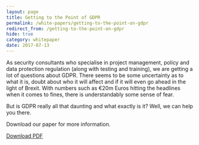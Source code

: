 ```yaml
---
layout: page
title: Getting to the Point of GDPR
permalink: /white-papers/getting-to-the-point-on-gdpr
redirect_from: /getting-to-the-point-on-gdpr
hide: true
category: whitepaper
date: 2017-07-13
---
```

As security consultants who specialise in project management, policy and data protection regulation (along with testing and training), we are getting a lot of questions about GDPR. There seems to be some uncertainty as to what it is, doubt about who it will affect and if it will even go ahead in the light of Brexit.  With numbers such as €20m Euros hitting the headlines when it comes to fines, there is understandably some sense of fear.

But is GDPR really all that daunting and what exactly is it?  Well, we can help you there.

Download our paper for more information.

<a class="button" href="http://file.digitalinterruption.com/DI%20GDPR%20White%20Paper.pdf">Download PDF</a>
